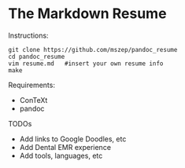 The Markdown Resume
===================

Instructions:

    git clone https://github.com/mszep/pandoc_resume
    cd pandoc_resume
    vim resume.md   #insert your own resume info
    make

Requirements:

 * ConTeXt
 * pandoc

TODOs

  * Add links to Google Doodles, etc
  * Add Dental EMR experience
  * Add tools, languages, etc
